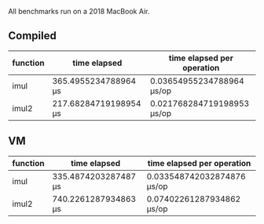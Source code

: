 All benchmarks run on a 2018 MacBook Air.

## Compiled

| function | time elapsed | time elapsed per operation |
| --- | --- | --- |
| imul | 365.4955234788964 µs | 0.03654955234788964 µs/op |
| imul2 | 217.68284719198954 µs |  0.021768284719198953 µs/op |

## VM

| function | time elapsed | time elapsed per operation |
| --- | --- | --- |
| imul | 335.4874203287487 µs | 0.033548742032874876 µs/op |
| imul2 | 740.2261287934863 µs | 0.07402261287934862 µs/op |
